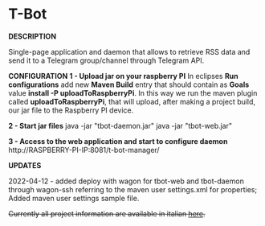 # T-Bot




**DESCRIPTION**

Single-page application and daemon that allows to retrieve RSS data and send it to a Telegram group/channel through Telegram API.

**CONFIGURATION**
**1 - Upload jar on your raspberry PI**
In eclipses __Run configurations__ add new __Maven Build__ entry that should contain as __Goals__ value **install -P uploadToRaspberryPi**. In this way we run the maven plugin called __uploadToRaspberryPi__, that will upload, after making a project build, our jar file to the Raspberry PI device.


**2 - Start jar files**
java -jar "tbot-daemon.jar"
java -jar "tbot-web.jar"


**3 - Access to the web application and start to configure daemon**
http://RASPBERRY-PI-IP:8081/t-bot-manager/


**UPDATES**

2022-04-12 - added deploy with wagon for tbot-web and tbot-daemon through wagon-ssh referring to the maven user settings.xml for properties; Added maven user settings sample file.

~~Currently all project information are available in italian [here](http://dodu.it/it/t-bot/).~~
